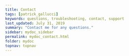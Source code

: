 ```yaml
---
title: Contact
tags: [patrick_gallucci]
keywords: questions, troubleshooting, contact, support
last_updated: July 31, 2019
summary: "Contact me for any questions."
sidebar: mydoc_sidebar
permalink: mydoc_contact.html
folder: mydoc
topnav: topnav
---
```

